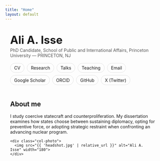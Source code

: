 ```yaml
---
title: "Home"
layout: default
---
```


<style>
/* simple, clean layout for the hero/header */
.hero{max-width:920px;margin:0 auto 2rem auto;padding:1.5rem 1rem}
.header-name{font-size:2.2rem;font-weight:700;margin:0 0 .25rem 0}
.meta{color:#555;margin:.25rem 0 1rem 0}
.link-row{display:flex;flex-wrap:wrap;gap:.5rem;margin:.5rem 0 1.25rem}
.link-row a{border:1px solid #ddd;padding:.4rem .75rem;border-radius:999px;text-decoration:none}
.two-col{display:flex;gap:2rem;flex-wrap:wrap;align-items:flex-start}
.col-text{flex:2;min-width:280px}
.col-photo{flex:1;min-width:180px}
.col-photo img{max-width:180px;border-radius:8px}
</style>

<div class="hero">
  <div class="header-name">Ali A. Isse</div>
  <div class="meta">PhD Candidate, School of Public and International Affairs, Princeton University — PRINCETON, NJ </div>

  <div class="link-row">
  <a href="/CV/">CV</a>
  <a href="/Research/">Research</a>
  <a href="/Talks/">Talks</a>
  <a href="/Teaching/">Teaching</a>
  <a href="mailto:YOUR.EMAIL@UNI.EDU">Email</a>
  <a href="https://scholar.google.com/citations?user=YOURID">Google Scholar</a>
  <a href="https://orcid.org/YOUR-ORCID">ORCID</a>
  <a href="https://github.com/aliaisse">GitHub</a>
  <a href="https://x.com/YOURHANDLE">X (Twitter)</a>
</div>

  <div class="two-col">
    <div class="col-text">
      <h2>About me</h2>
      <p>I study coercive statecraft and counterproliferation. My dissertation examines how states choose between sustaining diplomacy, opting for preventive force, or adopting strategic restraint when confronting an advancing nuclear program.</p>

     
    <div class="col-photo">
      <img src="{{ 'headshot.jpg' | relative_url }}" alt="Ali A. Isse" width="180">
    </div>
  </div>
</div>
